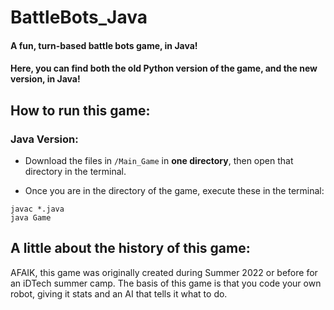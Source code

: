 # BattleBots_Java
#### A fun, turn-based battle bots game, in Java!
#### Here, you can find both the old Python version of the game, and the new version, in Java!
## How to run this game:
### Java Version:
- Download the files in `/Main_Game` in **one directory**, then open that directory in the terminal.

- Once you are in the directory of the game, execute these in the terminal:
```
javac *.java
java Game
```
## A little about the history of this game:
AFAIK, this game was originally created during Summer 2022 or before for an iDTech summer camp.
The basis of this game is that you code your own robot, giving it stats and an AI that tells it what to do.
